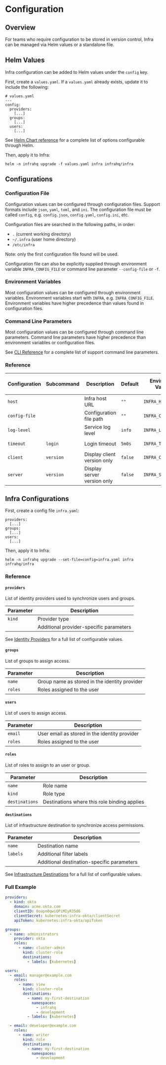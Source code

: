# Configuration

## Overview

For teams who require configuration to be stored in version control, Infra can be managed via Helm values or a standalone file.

## Helm Values

Infra configuration can be added to Helm values under the `config` key.

First, create a `values.yaml`. If a `values.yaml` already exists, update it to include the following:

```
# values.yaml
---
config:
  providers:
    [...]
  groups:
    [...]
  users:
    [...]
```

See [Helm Chart reference](./helm.md) for a complete list of options configurable through Helm.

Then, apply it to Infra:

```
helm -n infrahq upgrade -f values.yaml infra infrahq/infra
```

## Configurations

### Configuration File

Configuration values can be configured through configuration files. Support formats include `json`, `yaml`, `toml`, and `ini`. The configuration file must be called `config`, e.g. `config.json`, `config.yaml`, `config.ini`, etc.

Configuration files are searched in the following paths, in order:

* `.` (current working directory)
* `~/.infra` (user home directory)
* `/etc/infra`

Note: only the first configuration file found will be used.

Configuration file can also be explicitly supplied through environment variable `INFRA_CONFIG_FILE` or command line parameter `--config-file` or `-f`.

### Environment Variables

Most configuration values can be configured through environment variables. Environment variables start with `INFRA`, e.g. `INFRA_CONFIG_FILE`. Environment variables have higher precedence than values found in configuration files.

### Command Line Parameters

Most configuration values can be configured through command line parameters. Command line parameters have higher precedence than environment variables or configuration files.

See [CLI Reference](./cli.md) for a complete list of support command line parameters.

### Reference

| Configuration | Subcommand | Description                 | Default | Environment Variable | Command Line Parameter |
|---------------|------------|-----------------------------|---------|----------------------|------------------------|
| `host`        |            | Infra host URL              | `""`    | `INFRA_HOST`         | `--host`, `-H`         |
| `config-file` |            | Configuration file path     | `""`    | `INFRA_CONFIG_FILE`  | `--config-file`, `-f`  |
| `log-level`   |            | Service log level           | `info`  | `INFRA_LOG_LEVEL`    | `--log-level`, `-l`    |
| `timeout`     | `login`    | Login timeout               | `5m0s`  | `INFRA_TIMEOUT`      | `--timeout`, `-t`      |
| `client`      | `version`  | Display client version only | `false` | `INFRA_CLIENT`       | `--client`             |
| `server`      | `version`  | Display server version only | `false` | `INFRA_SERVER`       | `--server`             |


## Infra Configurations

First, create a config file `infra.yaml`:

```
providers:
  [...]
groups:
  [...]
users:
  [...]
```

Then, apply it to Infra:

```
helm -n infrahq upgrade --set-file=config=infra.yaml infra infrahq/infra
```

### Reference

#### `providers`

List of identity providers used to synchronize users and groups.

| Parameter      | Description                                  |
|----------------|----------------------------------------------|
| `kind`         | Provider type                                |
|                | Additional provider-specific parameters      |

See [Identity Providers](./providers/) for a full list of configurable values.

#### `groups`

List of groups to assign access.

| Parameter      | Description                                   |
|----------------|-----------------------------------------------|
| `name`         | Group name as stored in the identity provider |
| `roles`        | Roles assigned to the user                    |

#### `users`

List of users to assign access.

| Parameter      | Description                                   |
|----------------|-----------------------------------------------|
| `email`        | User email as stored in the identity provider |
| `roles`        | Roles assigned to the user                    |

#### `roles`

List of roles to assign to an user or group.

| Parameter      | Description                                  |
|----------------|----------------------------------------------|
| `name`         | Role name                                    |
| `kind`         | Role type                                    |
| `destinations` | Destinations where this role binding applies |

#### `destinations`

List of infrastructure destination to synchronize access permissions.

| Parameter      | Description                                  |
|----------------|----------------------------------------------|
| `name`         | Destination name                             |
| `labels`       | Additional filter labels                     |
|                | Additional destination-specific parameters   |

See [Infrastructure Destinations](./destinations/) for a full list of configurable values.

### Full Example

```yaml
providers:
  - kind: okta
    domain: acme.okta.com
    clientID: 0oapn0qwiQPiMIyR35d6
    clientSecret: kubernetes:infra-okta/clientSecret
    apiToken: kubernetes:infra-okta/apiToken

groups:
  - name: administrators
    provider: okta
    roles:
      - name: cluster-admin
        kind: cluster-role
        destinations:
          - labels: [kubernetes]

users:
  - email: manager@example.com
    roles:
      - name: view
        kind: cluster-role
        destinations:
          - name: my-first-destination
            namespaces:
              - infrahq
              - development
          - labels: [kubernetes]

  - email: developer@example.com
    roles:
      - name: writer
        kind: role
        destinations:
          - name: my-first-destination
            namespaces:
              - development
```
